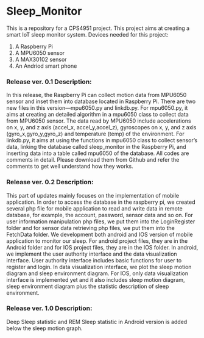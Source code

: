 # Sleep_Monitor
This is a repository for a CPS4951 project. 
This project aims at creating a smart IoT sleep monitor system.
Devices needed for this project:
1. A Raspberry Pi
2. A MPU6050 sensor
3. A MAX30102 sensor
4. An Andriod smart phone


### Release ver. 0.1 Description:
In this release, the Raspberry Pi can collect motion data from MPU6050 sensor and inset them into database located in Raspberry Pi.
There are two new files in this version—mpu6050.py and linkdb.py. 
For mpu6050.py, it aims at creating an detailed algorithm in a mpu6050 class to collect data from MPU6050 sensor. The data read by MPU6050 include accelerations on x, y, and z axis (accel_x, accel_y,accel_z), gyroscopes on x, y, and z axis (gyro_x,gyro_y,gyro_z) and temperature (temp) of the environment. 
For linkdb.py, it aims at using the functions in mpu6050 class to collect sensor’s data, linking the database called sleep_monitor in the Raspberry Pi, and inserting data into a table called mpu6050 of the database. 
All codes are comments in detail. Please download them from Github and refer the comments to get well understand how they works. 

### Release ver. 0.2 Description:
This part of updates mainly focuses on the implementation of mobile application. In order to access the database in the raspberry pi, we created several php file for mobile application to read and write data in remote database, for example, the account, password, sensor data and so on. For user information manipulation php files, we put them into the LoginRegister folder and for sensor data retrieving php files, we put them into the FetchData folder. 
We development both android and IOS version of mobile application to monitor our sleep. For android project files, they are in the Android folder and for IOS project files, they are in the IOS folder. 
In android, we implement the user authority interface and the data visualization interface. User authority interface includes basic functions for user to register and login. In data visualization interface, we plot the sleep motion diagram and sleep environment diagram. 
For IOS, only data visualization interface is implemented yet and it also includes sleep motion diagram, sleep environment diagram plus the statistic description of sleep environment. 

### Release ver. 1.0 Description:
Deep Sleep statistic and REM Sleep statistic in Android version is added below the sleep motion graph.
